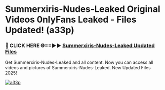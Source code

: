 # Summerxiris-Nudes-Leaked Original Videos 0nlyFans Leaked - Files Updated! (a33p)

<h3>🔴 CLICK HERE 🌐==►► <a href="https://tinyurl.com/yrmya6cz" rel="nofollow">Summerxiris-Nudes-Leaked Updated Files</a></h3>

Get Summerxiris-Nudes-Leaked and all content. Now you can access all videos and pictures of Summerxiris-Nudes-Leaked. New Updated Files 2025!

[![a33p](https://i.imgur.com/FMdXYCs.gif)](https://tinyurl.com/yrmya6cz)
